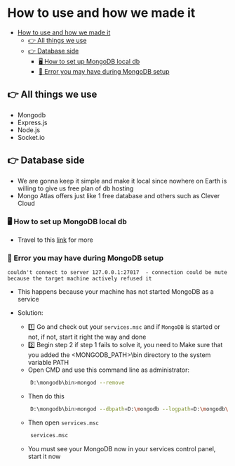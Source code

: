 # How to use and how we made it

- [How to use and how we made it](#how-to-use-and-how-we-made-it)
  - [👉 All things we use](#-all-things-we-use)
  - [👉 Database side](#-database-side)
    - [🖥️ How to set up MongoDB local db](#️-how-to-set-up-mongodb-local-db)
    - [🐛 Error you may have during MongoDB setup](#-error-you-may-have-during-mongodb-setup)



## 👉 All things we use

-   Mongodb
-   Express.js
-   Node.js
-   Socket.io

## 👉 Database side

-   We are gonna keep it simple and make it local since nowhere on Earth is willing to give us free plan of db hosting
-   Mongo Atlas offers just like 1 free database and others such as Clever Cloud

### 🖥️ How to set up MongoDB local db

-   Travel to this [link](https://attacomsian.com/blog/nodejs-mongodb-local-connection) for more

### 🐛 Error you may have during MongoDB setup

`couldn't connect to server 127.0.0.1:27017  - connection could be mute because the target machine actively refused it`

- This happens because your machine has not started MongoDB as a service

- Solution: 

    - 1️⃣ Go and check out your `services.msc` and if `MongoDB` is started or not, if not, start it right the way and done
    - 2️⃣ Begin step 2 if step 1 fails to solve it, you need to Make sure that you added the <MONGODB_PATH>\bin directory to the system variable PATH
    - Open CMD and use this command line as administrator: 
    
    ```bash
        D:\mongodb\bin>mongod --remove
    ```

    - Then do this 
    
    ```bash
        D:\mongodb\bin>mongod --dbpath=D:\mongodb --logpath=D:\mongodb\log.txt --install
    ```

    - Then open `services.msc`

    ```bash
        services.msc
    ```

    - You must see your MongoDB now in your services control panel, start it now

